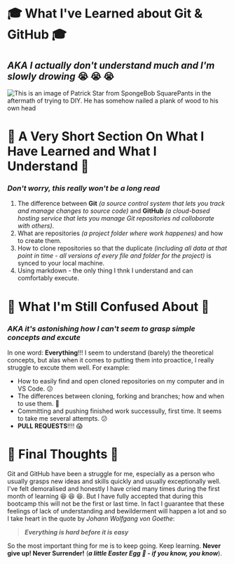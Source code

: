 # :mortar_board: **What I've Learned about Git & GitHub** :mortar_board:
## ***AKA I actually don't understand much and I'm slowly drowing*** :sob: :sob: :sob:
![This is an image of Patrick Star from SpongeBob SquarePants in the aftermath of trying to DIY. He has somehow nailed a plank of wood to his own head](https://miro.medium.com/max/960/0*JUgxZIHD07xqeOqG.png)

# :page_with_curl: **A Very Short Section On What I Have Learned and What I Understand** :page_with_curl:
### ***Don't worry, this really won't be a long read***
1. The difference between **Git**  *(a source control system that lets you track and manage changes to source code)* and **GitHub** *(a cloud-based hosting service that lets you manage Git repositories nd colloborate with others)*.
2. What are repositories *(a project folder where work happenes)* and how to create them.
3. How to clone repositories so that the duplicate *(including all data at that point in time - all versions of every file and folder for the project)* is synced to your local machine.
4. Using markdown - the only thing I thnk I understand and can comfortably execute.

# :triangular_flag_on_post: **What I'm Still Confused About** :triangular_flag_on_post:
### ***AKA it's astonishing how I can't seem to grasp simple concepts and excute***
In one word: **Everything**!!! I seem to understand (barely) the theoretical concepts, but alas when it comes to putting them into proactice, I really struggle to excute them well. For example:
- How to easily find and open cloned repositories on my computer and in VS Code. :confused:	
- The differences between cloning, forking and branches; how and when to use them. :grimacing:
- Committing and pushing finished work successully, first time. It seems to take me several attempts. :confused:
- **PULL REQUESTS**!!!! :scream:

# :rainbow: Final Thoughts :rainbow:
Git and GitHub have been a struggle for me, especially as a person who usually grasps new ideas and skills quickly and usually exceptionally well. I've felt demoralised and honestly I have cried many times  during the first month of learning :laughing: :laughing: :laughing:. But I have fully accepted that during this bootcamp this will not  be the first or last time. In fact I guarantee that these feelings of lack of understanding and bewilderment will happen a lot and so I take heart in the quote by *Johann Wolfgang von Goethe*:
> ***Everything is hard before it is easy***

So the most important thing for me is to keep going. Keep learning. **Never give up! Never Surrender!** (***a little Easter Egg :egg: - if you know, you know***).